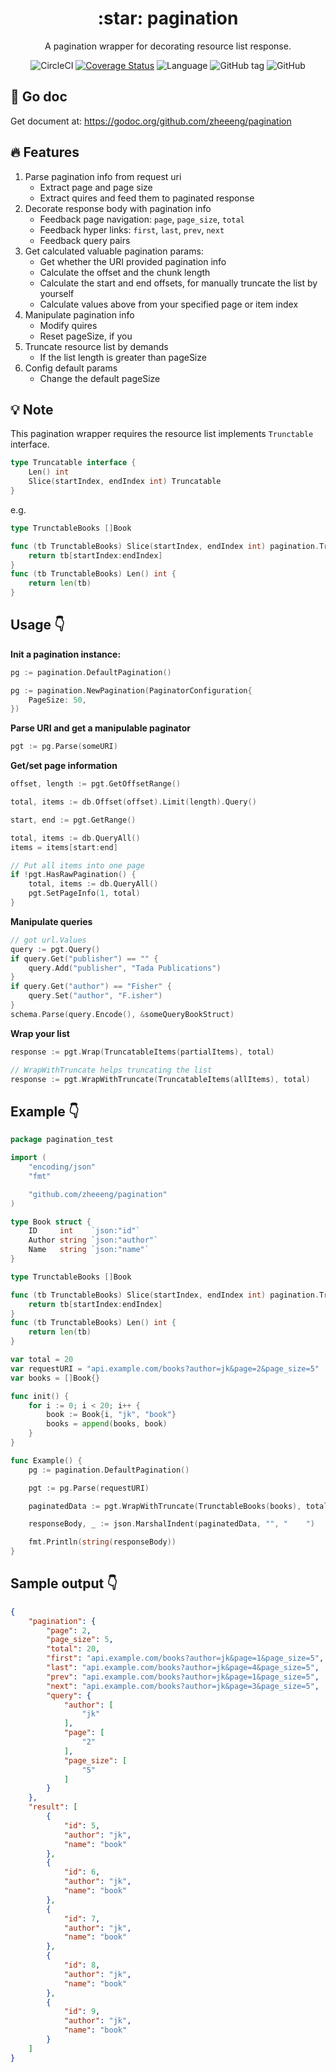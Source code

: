 <h1 align="center">:star: pagination</h1>

<div align="center">

A pagination wrapper for decorating resource list response.

![CircleCI](https://img.shields.io/circleci/project/github/zheeeng/pagination/master.svg?label=tests)
[![Coverage Status](https://coveralls.io/repos/github/zheeeng/pagination/badge.svg)](https://circleci.com/api/v1.1/project/github/zheeeng/pagination/latest/artifacts/0/tmp/artifacts/coverage.html)
![Language](https://img.shields.io/github/languages/top/zheeeng/pagination.svg?color=71e1ff)
![GitHub tag](https://img.shields.io/github/tag/zheeeng/pagination.svg)
![GitHub](https://img.shields.io/github/license/zheeeng/pagination.svg)
</div>

## :paperclip: Go doc

Get document at: https://godoc.org/github.com/zheeeng/pagination

## :fire: Features

1. Parse pagination info from request uri
    - Extract page and page size
    - Extract quires and feed them to paginated response
2. Decorate response body with pagination info
    - Feedback page navigation: `page`, `page_size`, `total`
    - Feedback hyper links: `first`, `last`, `prev`, `next`
    - Feedback query pairs
3. Get calculated valuable pagination params:
    - Get whether the URI provided pagination info
    - Calculate the offset and the chunk length
    - Calculate the start and end offsets, for manually truncate the list by yourself
    - Calculate values above from your specified page or item index
4. Manipulate pagination info
    - Modify quires
    - Reset pageSize, if you
5. Truncate resource list by demands
    - If the list length is greater than pageSize
6. Config default params
    - Change the default pageSize

## :bulb: Note

This pagination wrapper requires the resource list implements `Trunctable` interface.

```go
type Truncatable interface {
    Len() int
    Slice(startIndex, endIndex int) Truncatable
}
```

e.g.
```go
type TrunctableBooks []Book

func (tb TrunctableBooks) Slice(startIndex, endIndex int) pagination.Truncatable {
	return tb[startIndex:endIndex]
}
func (tb TrunctableBooks) Len() int {
	return len(tb)
}
```

## Usage :point_down:

**Init a pagination instance:**
```go
pg := pagination.DefaultPagination()
```

```go
pg := pagination.NewPagination(PaginatorConfiguration{
    PageSize: 50,
})
```

**Parse URI and get a manipulable paginator**
```go
pgt := pg.Parse(someURI)

```

**Get/set page information**
```go
offset, length := pgt.GetOffsetRange()

total, items := db.Offset(offset).Limit(length).Query()
```

```go
start, end := pgt.GetRange()

total, items := db.QueryAll()
items = items[start:end]
```

```go
// Put all items into one page
if !pgt.HasRawPagination() {
    total, items := db.QueryAll()
    pgt.SetPageInfo(1, total)
}
```

**Manipulate queries**

```go
// got url.Values
query := pgt.Query()
if query.Get("publisher") == "" {
	query.Add("publisher", "Tada Publications")
}
if query.Get("author") == "Fisher" {
	query.Set("author", "F.isher")
}
schema.Parse(query.Encode(), &someQueryBookStruct)
```

**Wrap your list**

```go
response := pgt.Wrap(TruncatableItems(partialItems), total)
```

```go
// WrapWithTruncate helps truncating the list
response := pgt.WrapWithTruncate(TruncatableItems(allItems), total)
```

## Example :point_down:

```go
package pagination_test

import (
	"encoding/json"
	"fmt"

	"github.com/zheeeng/pagination"
)

type Book struct {
	ID     int    `json:"id"`
	Author string `json:"author"`
	Name   string `json:"name"`
}

type TrunctableBooks []Book

func (tb TrunctableBooks) Slice(startIndex, endIndex int) pagination.Truncatable {
	return tb[startIndex:endIndex]
}
func (tb TrunctableBooks) Len() int {
	return len(tb)
}

var total = 20
var requestURI = "api.example.com/books?author=jk&page=2&page_size=5"
var books = []Book{}

func init() {
	for i := 0; i < 20; i++ {
		book := Book{i, "jk", "book"}
		books = append(books, book)
	}
}

func Example() {
	pg := pagination.DefaultPagination()

	pgt := pg.Parse(requestURI)

	paginatedData := pgt.WrapWithTruncate(TrunctableBooks(books), total)

	responseBody, _ := json.MarshalIndent(paginatedData, "", "    ")

	fmt.Println(string(responseBody))
}
```

## Sample output :point_down:

```json
{
    "pagination": {
        "page": 2,
        "page_size": 5,
        "total": 20,
        "first": "api.example.com/books?author=jk&page=1&page_size=5",
        "last": "api.example.com/books?author=jk&page=4&page_size=5",
        "prev": "api.example.com/books?author=jk&page=1&page_size=5",
        "next": "api.example.com/books?author=jk&page=3&page_size=5",
        "query": {
            "author": [
                "jk"
            ],
            "page": [
                "2"
            ],
            "page_size": [
                "5"
            ]
        }
    },
    "result": [
        {
            "id": 5,
            "author": "jk",
            "name": "book"
        },
        {
            "id": 6,
            "author": "jk",
            "name": "book"
        },
        {
            "id": 7,
            "author": "jk",
            "name": "book"
        },
        {
            "id": 8,
            "author": "jk",
            "name": "book"
        },
        {
            "id": 9,
            "author": "jk",
            "name": "book"
        }
    ]
}
```

